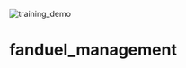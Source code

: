 ![training_demo](https://user-images.githubusercontent.com/19353279/117238150-02775d00-adf2-11eb-98e3-554b8ce0f3ad.gif)
# fanduel_management
